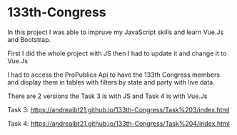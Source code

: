 # 133th-Congress


In this project I was able to impruve my JavaScript skills and learn Vue.Js and Bootstrap. 

First I did the whole project with JS then I had to update it and change it to Vue.Js 

I had to access the ProPublica Api to have the 133th Congress members and display them in tables with filters by state and party with live data.

There are 2 versions the Task 3 is with JS and Task 4 is with Vue.Js

Task 3: https://andreaibt21.github.io/133th-Congress/Task%203/index.html

Task 4: https://andreaibt21.github.io/133th-Congress/Task%204/index.html
